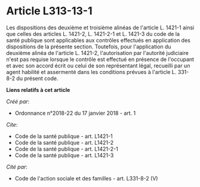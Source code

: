 # Article L313-13-1

Les dispositions des deuxième et troisième alinéas de l'article L. 1421-1 ainsi que celles des articles L. 1421-2, L.
1421-2-1 et L. 1421-3 du code de la santé publique sont applicables aux contrôles effectués en application des dispositions
de la présente section. Toutefois, pour l'application du deuxième alinéa de l'article L. 1421-2, l'autorisation par
l'autorité judiciaire n'est pas requise lorsque le contrôle est effectué en présence de l'occupant et avec son accord écrit
ou celui de son représentant légal, recueilli par un agent habilité et assermenté dans les conditions prévues à l'article L.
331-8-2 du présent code.

**Liens relatifs à cet article**

_Créé par_:

  - Ordonnance n°2018-22 du 17 janvier 2018 - art. 1

_Cite_:

  - Code de la santé publique - art. L1421-1
  - Code de la santé publique - art. L1421-2
  - Code de la santé publique - art. L1421-2-1
  - Code de la santé publique - art. L1421-3

_Cité par_:

  - Code de l'action sociale et des familles - art. L331-8-2 (V)
